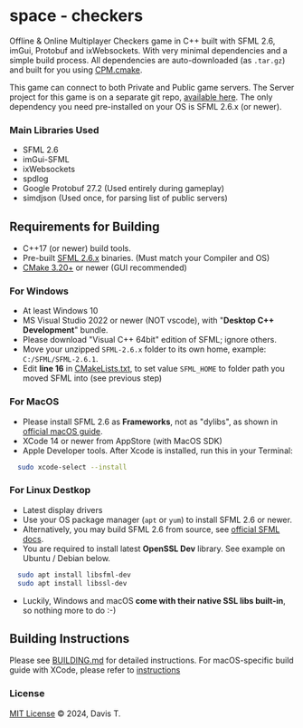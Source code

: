 # space - checkers

Offline & Online Multiplayer Checkers game in C++ built with SFML 2.6, imGui, Protobuf and ixWebsockets. With very minimal dependencies
and a simple build process. All dependencies are auto-downloaded (as `.tar.gz`) and built for you using [CPM.cmake](https://github.com/cpm-cmake/CPM.cmake).

This game can connect to both Private and Public game servers. The Server project for this game is on a separate git repo, [available here](#).
The only dependency you need pre-installed on your OS is SFML 2.6.x (or newer).

### Main Libraries Used

- SFML 2.6
- imGui-SFML
- ixWebsockets
- spdlog
- Google Protobuf 27.2 (Used entirely during gameplay)
- simdjson (Used once, for parsing list of public servers)

## Requirements for Building

- C++17 (or newer) build tools.
- Pre-built [SFML 2.6.x](https://www.sfml-dev.org/download/sfml/2.6.1/) binaries. (Must match your Compiler and OS)
- [CMake 3.20+](https://cmake.org/download/) or newer (GUI recommended)

### For Windows

- At least Windows 10
- MS Visual Studio 2022 or newer (NOT vscode), with "**Desktop C++ Development**" bundle.
- Please download "Visual C++ 64bit" edition of SFML; ignore others.
- Move your unzipped `SFML-2.6.x` folder to its own home, example: `C:/SFML/SFML-2.6.1`.
- Edit **line 16** in [CMakeLists.txt](CMakeLists.txt), to set value `SFML_HOME` to folder path you moved SFML into (see
  previous step)

### For MacOS

- Please install SFML 2.6 as **Frameworks**, not as "dylibs", as shown in [official macOS guide](https://www.sfml-dev.org/tutorials/2.6/start-osx.php).
- XCode 14 or newer from AppStore (with MacOS SDK)
- Apple Developer tools. After Xcode is installed, run this in your Terminal:

```bash
  sudo xcode-select --install
```

### For Linux Destkop

- Latest display drivers
- Use your OS package manager (`apt` or `yum`) to install SFML 2.6 or newer.
- Alternatively, you may build SFML 2.6 from source, see [official SFML docs](https://www.sfml-dev.org/tutorials/2.6/start-linux.php).
- You are required to install latest **OpenSSL Dev** library. See example on Ubuntu / Debian below.

```bash
  sudo apt install libsfml-dev
  sudo apt install libssl-dev
```

- Luckily, Windows and macOS **come with their native SSL libs built-in**, so nothing more to do :-)

## Building Instructions

Please see [BUILDING.md](BUILDING.md) for detailed instructions. For macOS-specific build guide with XCode, please refer to [instructions](cmake/macbundle.cmake)

### License

[MIT License](LICENSE) &copy; 2024, Davis T.
